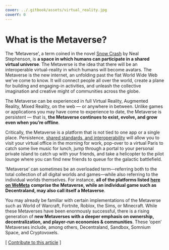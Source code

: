 ```yaml
---
cover: ../.gitbook/assets/virtual_reality.jpg
coverY: 0
---
```


# What is the Metaverse?

The 'Metaverse', a term coined in the novel [Snow Crash](https://en.wikipedia.org/wiki/Snow\_Crash) by Neal Stephenson, is **a space in which humans can participate in a shared virtual universe**. The Metaverse is the idea that there will be an interoperable virtual-reality in which humans will become avatars. The Metaverse is the new internet, an unfolding past the flat World Wide Web we've come to know. It will connect people all over the world, create a plane for building and engaging-in activities, and unleash the collective imagination and creative might of communities across the globe.

The Metaverse can be experienced in full Virtual Reality, Augmented Reality, Mixed Reality, on the web — or anywhere in between. Unlike games or applications you may have come to experience to date, the Metaverse is persistent — that is, **the Metaverse continues to exist, evolve, and grow even when you’re offline**.

Critically, the Metaverse is a platform that is not tied to one app or a single place. Persistence, [shared standards, and interoperability](https://www.matthewball.vc/the-metaverse-primer) will allow you to visit your virtual office in the morning for work, pop-over to a virtual Paris to catch some live music for lunch, jump through a portal to your personal private island to catch up with your friends, and take a helicopter to the pilot lounge where you can find new friends to queue for the galactic battlefield.

‘Metaverse’ can sometimes be an overloaded term—referring both to the total collection of all digital worlds and games—while also referring to the individual worlds themselves. For instance, **all of the platforms listed** [**here on WeMeta**](https://wemeta.world) **comprise the Metaverse, while an individual game such as Decentraland, may also call itself a Metaverse**.

You may already be familiar with certain implementations of the Metaverse such as World of Warcraft, Fortnite, Roblox, the Sims, or Minecraft. While these Metaverses have been enormously successful, there is a rising generation of **new Metaverses with a deeper emphasis on ownership, decentralization, and player-run economies & communities**. These ‘open’ Metaverses include, among others, Decentraland, Sandbox, Somnium Space, and Cryptovoxels.



\[ [Contribute to this article](https://github.com/the-metaverse/public-wiki) ]
